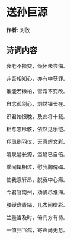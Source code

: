 # 送孙巨源

**作者**: 刘攽

## 诗词内容

衰老不择交，倾怀未尝悔。

非吾相知心，亦有中获罪。

谁能若楸柏，雪霜不变改。

自念孤剑心，炯然镇长在。

识君始恨晚，及此将十载。

相与忘形骸，依然见乐恺。

翔凤刷羽仪，天真辉文彩。

清泉濬长源，滥觞已自倍。

乘间辄相过，慰我胸傀礧。

使我意轩昂，脱我中心痗。

今君官南州，扬帆尽淮海。

腰绶盘青緺，儿衣间缯彩。

兰羞当及时，倚门方有待。

一值归飞鸿，寄声尚无怠。

